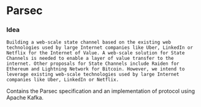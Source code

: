 # Parsec

### Idea 
```Building a web-scale state channel based on the existing web technologies used by large Internet companies like Uber, LinkedIn or Netflix for the Internet of Value. A web-scale solution for State Channels is needed to enable a layer of value transfer to the internet. Other proposals for State Channels include Raiden for Ethereum and Lightning Network for Bitcoin. However, we intend to leverage existing web-scale technologies used by large Internet companies like Uber, LinkedIn or Netflix.```

Contains the Parsec specification and an implementation of protocol using Apache Kafka.


